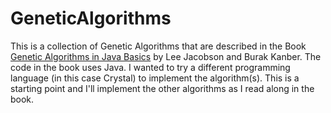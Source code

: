 # GeneticAlgorithms

This is a collection of Genetic Algorithms that are described in the Book [Genetic Algorithms in Java Basics](https://www.apress.com/us/book/9781484203293) by Lee Jacobson and Burak Kanber.
The code in the book uses Java. I wanted to try a different programming language (in this case Crystal) to implement the algorithm(s). This is a starting point and I'll implement the other algorithms as I read along in the book.
